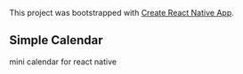This project was bootstrapped with [Create React Native App](https://github.com/react-community/create-react-native-app).



## Simple Calendar 

mini calendar for react native
